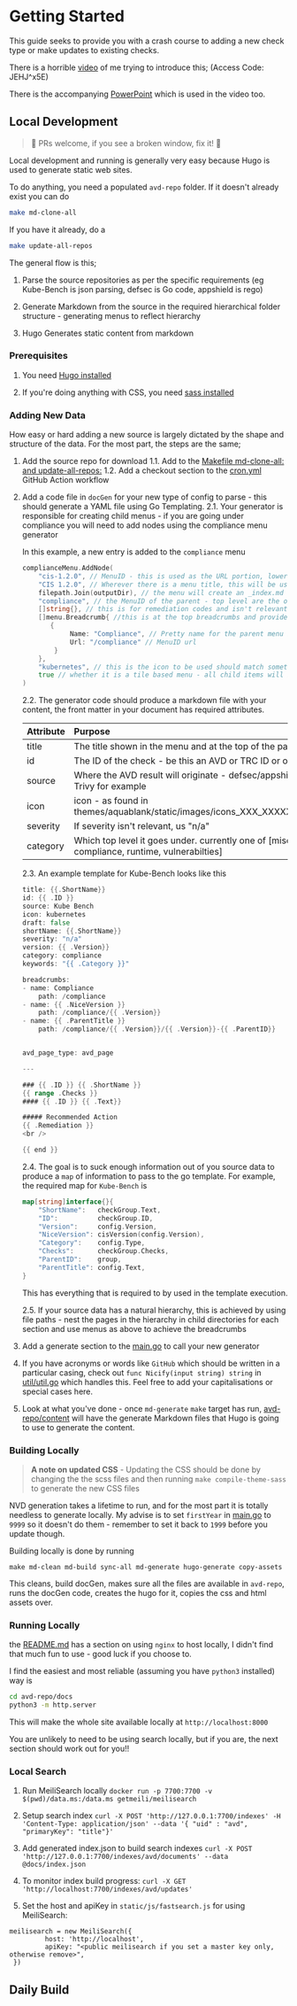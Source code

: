 # Getting Started

This guide seeks to provide you with a crash course to adding a new check type or make updates to existing checks.

There is a horrible [video](https://aquasec.zoom.us/rec/share/OQm61ueZHggn9sXJ7PkhDbjfcmWtYs1LHgsip5FoUSsrR1h9e9suTNUh1u5990cI.c2eYDqp0yassFrCS) of me trying to introduce this; (Access Code: JEHJ^x5E) 

There is the accompanying [PowerPoint](https://aquasecurity-my.sharepoint.com/:p:/g/personal/owen_rumney_aquasec_com/EX8RJOYqP1JKn-uDECphuLEBi_8Pougq9AH3JVFxPToQag?e=zJe43p) which is used in the video too.


## Local Development

> :rotating_light: PRs welcome, if you see a broken window, fix it! :tada:

Local development and running is generally very easy because Hugo is used to generate static web sites. 

To do anything, you need a populated `avd-repo` folder. If it doesn't already exist you can do 

```bash
make md-clone-all
```

If you have it already, do a
```bash
make update-all-repos
```

The general flow is this;

1. Parse the source repositories as per the specific requirements (eg Kube-Bench is json parsing, defsec is Go code, appshield is rego)

2. Generate Markdown from the source in the required hierarchical folder structure - generating menus to reflect hierarchy

3. Hugo Generates static content from markdown

### Prerequisites

1. You need [Hugo installed](https://gohugo.io/getting-started/installing/)

2. If you're doing anything with CSS, you need [sass installed](https://sass-lang.com/install)

### Adding New Data

How easy or hard adding a new source is largely dictated by the shape and structure of the data. For the most part, the steps are the same;

1. Add the source repo for download 
    1.1. Add to the [Makefile md-clone-all: and update-all-repos:](Makefile)
    1.2. Add a checkout section to the [cron.yml](.github/workflows/cron.yml) GitHub Action workflow
2. Add a code file in `docGen` for your new type of config to parse - this should generate a YAML file using Go Templating.
    2.1. Your generator is responsible for creating child menus - if you are going under compliance you will need to add nodes using the compliance menu generator

    In this example, a new entry is added to the `compliance` menu 
    ```go
	complianceMenu.AddNode(
        "cis-1.2.0", // MenuID - this is used as the URL portion, lowercase and URL safe
        "CIS 1.2.0", // Wherever there is a menu title, this will be used
        filepath.Join(outputDir), // the menu will create an _index.md file, in the dir you specify here
		"compliance", // the MenuID of the parent - top level are the only ones where this isn't used
        []string{}, // this is for remediation codes and isn't relevant here, its for defsec
        []menu.Breadcrumb{ //this is at the top breadcrumbs and provides links with his menu page as the last one
           {
                Name: "Compliance", // Pretty name for the parent menu item
                Url: "/compliance" // MenuID url
            }
        }, 
        "kubernetes", // this is the icon to be used should match something in themes/aquablank/static/images/icon_tile_XXXXXX.png - in this case icon_tile_kubernetes.png
        true // whether it is a tile based menu - all child items will be in tiles when try
    )
    ```

    2.2. The generator code should produce a markdown file with your content, the front matter in your document has required attributes.

    | Attribute | Purpose                                                                                          |
    |:----------|:-------------------------------------------------------------------------------------------------|
    | title     | The title shown in the menu and at the top of the page                                           |
    | id        | The ID of the check - be this an AVD or TRC ID or otherwise                                      |
    | source    | Where the AVD result will originate - defsec/appshield are Trivy for example                     |
    | icon      | icon - as found in themes/aquablank/static/images/icons_XXX_XXXXXXXX.png                         |
    | severity  | If severity isn't relevant, us "n/a"                                                             |
    | category  | Which top level it goes under. currently one of [misconfig, compliance, runtime, vulnerabilties] |


    2.3. An example template for Kube-Bench looks like this

    ```go
    title: {{.ShortName}}
    id: {{ .ID }}
    source: Kube Bench
    icon: kubernetes
    draft: false
    shortName: {{.ShortName}}
    severity: "n/a"
    version: {{ .Version}}
    category: compliance
    keywords: "{{ .Category }}"

    breadcrumbs: 
    - name: Compliance
        path: /compliance
    - name: {{ .NiceVersion }}
        path: /compliance/{{ .Version}}
    - name: {{ .ParentTitle }}
        path: /compliance/{{ .Version}}/{{ .Version}}-{{ .ParentID}}


    avd_page_type: avd_page

    ---

    ### {{ .ID }} {{ .ShortName }}
    {{ range .Checks }}
    #### {{ .ID }} {{ .Text}}

    ##### Recommended Action
    {{ .Remediation }}
    <br />

    {{ end }}
    ```

    2.4. The goal is to suck enough information out of you source data to produce a `map` of information to pass to the go template. For example, the required map for `Kube-Bench` is

    ```go
    map[string]interface{}{
		"ShortName":   checkGroup.Text,
		"ID":          checkGroup.ID,
		"Version":     config.Version,
		"NiceVersion": cisVersion(config.Version),
		"Category":    config.Type,
		"Checks":      checkGroup.Checks,
		"ParentID":    group,
		"ParentTitle": config.Text,
	}
    ```
   This has everything that is required to by used in the template execution.

   2.5. If your source data has a natural hierarchy, this is achieved by using file paths - nest the pages in the hierarchy in child directories for each section and use menus as above to achieve the breadcrumbs

3. Add a generate section to the [main.go](docGen/main.go) to call your new generator

4. If you have acronyms or words like `GitHub` which should be written in a particular casing, check out `func Nicify(input string) string` in [util/util.go](docGen/util/util.go) which handles this. Feel free to add your capitalisations or special cases here.

5. Look at what you've done - once `md-generate` `make` target has run, [avd-repo/content](avd-repo/content) will have the generate Markdown files that Hugo is going to use to generate the content.

### Building Locally

> **A note on updated CSS** - Updating the CSS should be done by changing the the scss files and then running `make compile-theme-sass` to generate the new CSS files

NVD generation takes a lifetime to run, and for the most part it is totally needless to generate locally. My advise is to set `firstYear` in [main.go](docGen/main.go) to `9999` so it doesn't do them - remember to set it back to `1999` before you update though.

Building locally is done by running

```shell
make md-clean md-build sync-all md-generate hugo-generate copy-assets
```

This cleans, build docGen, makes sure all the files are available in `avd-repo`, runs the docGen code, creates the hugo for it, copies the css and html assets over.

### Running Locally

the [README.md](README.md) has a section on using `nginx` to host locally, I didn't find that much fun to use - good luck if you choose to. 

I find the easiest and most reliable (assuming you have `python3` installed) way is

```bash
cd avd-repo/docs
python3 -m http.server
```

This will make the whole site available locally at `http://localhost:8000`

You are unlikely to need to be using search locally, but if you are, the next section should work out for you!!

### Local Search

1. Run MeiliSearch locally
`docker run -p 7700:7700 -v $(pwd)/data.ms:/data.ms getmeili/meilisearch`

2. Setup search index
`curl -X POST 'http://127.0.0.1:7700/indexes' -H 'Content-Type: application/json' --data '{ "uid" : "avd", "primaryKey": "title"}'`

3. Add generated index.json to build search indexes
`curl -X POST 'http://127.0.0.1:7700/indexes/avd/documents' --data @docs/index.json`

4. To monitor index build progress:
`curl -X GET 'http://localhost:7700/indexes/avd/updates'`

5. Set the host and apiKey in `static/js/fastsearch.js` for using MeiliSearch:
```
meilisearch = new MeiliSearch({
         host: 'http://localhost',
         apiKey: "<public meilisearch if you set a master key only, otherwise remove>",
 })
```

## Daily Build

